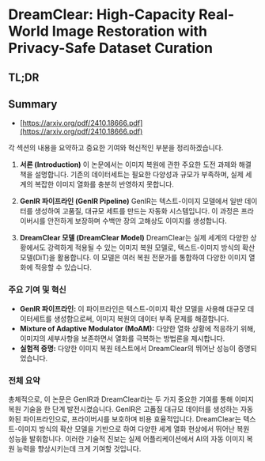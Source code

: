 # DreamClear: High-Capacity Real-World Image Restoration with Privacy-Safe Dataset Curation
## TL;DR
## Summary
- [https://arxiv.org/pdf/2410.18666.pdf](https://arxiv.org/pdf/2410.18666.pdf)

각 섹션의 내용을 요약하고 중요한 기여와 혁신적인 부분을 정리하겠습니다.

1. **서론 (Introduction)**
   이 논문에서는 이미지 복원에 관한 주요한 도전 과제와 해결책을 설명합니다. 기존의 데이터세트는 필요한 다양성과 규모가 부족하며, 실제 세계의 복잡한 이미지 열화를 충분히 반영하지 못합니다.

2. **GenIR 파이프라인 (GenIR Pipeline)**
   GenIR는 텍스트-이미지 모델에서 일반 데이터를 생성하여 고품질, 대규모 세트를 만드는 자동화 시스템입니다. 이 과정은 프라이버시를 안전하게 보장하며 수백만 장의 고해상도 이미지를 생성합니다.

3. **DreamClear 모델 (DreamClear Model)**
   DreamClear는 실제 세계의 다양한 상황에서도 강력하게 적용될 수 있는 이미지 복원 모델로, 텍스트-이미지 방식의 확산 모델(DiT)을 활용합니다. 이 모델은 여러 복원 전문가를 통합하여 다양한 이미지 열화에 적응할 수 있습니다.

### 주요 기여 및 혁신

- **GenIR 파이프라인:** 이 파이프라인은 텍스트-이미지 확산 모델을 사용해 대규모 데이터세트를 생성함으로써, 이미지 복원의 데이터 부족 문제를 해결합니다.
- **Mixture of Adaptive Modulator (MoAM):** 다양한 열화 상황에 적응하기 위해, 이미지의 세부사항을 보존하면서 열화를 극복하는 방법론을 제시합니다.
- **실험적 증명:** 다양한 이미지 복원 테스트에서 DreamClear의 뛰어난 성능이 증명되었습니다.

### 전체 요약

총체적으로, 이 논문은 GenIR과 DreamClear라는 두 가지 중요한 기여를 통해 이미지 복원 기술을 한 단계 발전시켰습니다. GenIR은 고품질 대규모 데이터를 생성하는 자동화된 파이프라인으로, 프라이버시를 보호하며 비용 효율적입니다. DreamClear는 텍스트-이미지 방식의 확산 모델을 기반으로 하여 다양한 세계 열화 현상에서 뛰어난 복원 성능을 발휘합니다. 이러한 기술적 진보는 실제 어플리케이션에서 AI의 자동 이미지 복원 능력을 향상시키는데 크게 기여할 것입니다.